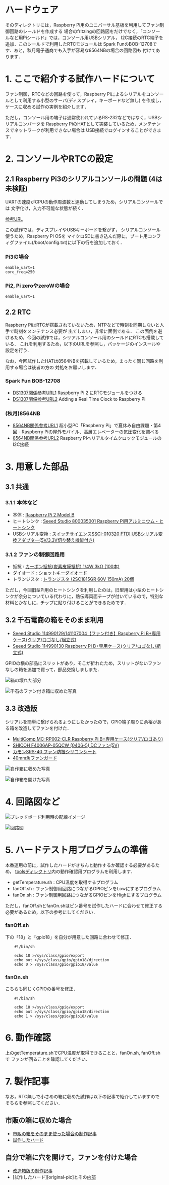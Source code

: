 # ハードウェア

そのディレクトリには，Raspberry Pi用のユニバーサル基板を利用してファン制御回路のシールドを作成する
場合のfritzingの回路図をだけでなく，「コンソールなど用Piシールド」では，コンソール用USBシリアル，
I2C接続のRTC端子を追加．このシールドで利用したRTCモジュールは
Spark FunのBOB-12708です．あと，秋月電子通商でも入手が容易な8564NBの場合の回路図も
付けてあります．

# 1. ここで紹介する試作ハードについて
ファン制御，RTCなどの回路を使って，Raspberry Piによるシリアルをコンソールとして利用する小型のサーバ(ディスプレイ，キーボードなど無し)
を作成し，ケースに収める試作の実例を紹介します．

ただし，コンソール用の端子は通常使われているRS-232などではなく，USBシリアルコンバータを
Raspberry PiのHATとして実装しているため，メンテナンスでネットワークが利用できない場合は
USB接続でログインすることができます．

# 2. コンソールやRTCの設定
## 2.1 Raspberry Pi3のシリアルコンソールの問題 (4は未検証)
UARTの速度がCPUの動作周波数と連動してしまうため，シリアルコンソールでは
文字化け，入力不可能な状態が続く．

[参考URL](https://github.com/RPi-Distro/repo/issues/22)

この試作では，ディスプレイやUSBキーボードを繋がず，
シリアルコンソール使うため，Raspberry Pi OSを
マイクロSDに書き込んだ際に，ブート用コンフィグファイル(/boot/config.txt)に以下の行を追加しておく．

### Pi3の場合
```
enable_uart=1
core_freq=250
```

### Pi2, Pi zeroやzeroWの場合
```
enable_uart=1
```

## 2.2 RTC
Raspberry PiはRTCが搭載されていないため，NTPなどで時刻を同期しないと人手で時刻をメンテナンス必要が
出てしまい，非常に面倒である．
この面倒を避けるため，今回の試作では，シリアルコンソール用のシールドにRTCも搭載している．
これを利用するため，以下のURLを参照し，パッケージのインスールや設定を行う．

なお，今回試作したHATは8564NBを搭載しているため，まったく同じ回路を利用する場合は後者の方の
対処をお願いします．
### Spark Fun BOB-12708
- [DS1307関係参考URL1](<https://mynotebook.h2np.net/post/1085> "Raspberry Pi 2 にRTCモジュールをつける") Raspberry Pi 2 にRTCモジュールをつける
- [DS1307関係参考URL2](<https://learn.adafruit.com/adding-a-real-time-clock-to-raspberry-pi?view=all> "Adding a Real Time Clock to Raspberry Pi") Adding a Real Time Clock to Raspberry Pi

### (秋月)8564NB
- [8564NB関係参考URL1](<http://news.mynavi.jp/articles/2014/08/21/raspberry-pi4/002.html> "超小型PC「Raspberry Pi」で夏休み自由課題・第4回 - Raspberry Piの屋外モバイル、高層エレベーターの気圧変化を調べる") 超小型PC「Raspberry Pi」で夏休み自由課題・第4回 - Raspberry Piの屋外モバイル、高層エレベーターの気圧変化を調べる
- [8564NB関係参考URL2](<http://tomosoft.jp/design/?p=5812> "Raspberry PIへリアルタイムクロックモジュールのI2C接続") Raspberry PIへリアルタイムクロックモジュールのI2C接続

# 3. 用意した部品
## 3.1 共通
### 3.1.1 本体など
* 本体 : [Raspberry Pi 2 Model B][pi2]
* ヒートシンク : [Seeed Studio 800035001 Raspberry Pi用アルミニウム・ヒートシンク][sink]
* USBシリアル変換 : [スイッチサイエンスSSCI-010320 FTDI USBシリアル変換アダプター(5V/3.3V切り替え機能付き)][ftdi]

### 3.1.2 ファンの制御回路用
* 抵抗 : [カーボン抵抗(炭素皮膜抵抗) 1/4W 3kΩ (100本)][3kohm]
* ダイオード : [ショットキーダイオード][diode]
* トランジスタ : [トランジスタ (2SC1815GR 60V 150mA) 20個][2SC1815]

ただし，今回旧型Pi用のヒートシンクを利用したのは，旧型用は小型のヒートシンクが余分についている代わりに，熱伝導両面テープが付いているので，特別な材料とかなしに，チップに貼り付けることができるためです．

## 3.2 千石電商の箱をそのまま利用
* [Seeed Studio 114990129/141107004【ファン付き】Raspberry Pi B+専用ケース(クリア/ロゴなし/組立式)][case1]
* [Seeed Studio 114990130 Raspberry Pi B+専用ケース(クリア/ロゴなし/組立式)][case2]

GPIOの横の部品にスリットがあり，そこが折れたため，スリットがないファンなしの箱を追加で買って，部品交換しましまた．

![箱の壊れた部分][brokenCase]

![千石のファン付き箱に収めた写真][system2]

## 3.3 改造版
シリアルを簡単に繋げられるようにしたかったので，GPIO端子周りに余裕がある箱を改造してファンを付けた．
* [MultiComp MC-RP002-CLR Raspberry Pi B+専用ケース(クリア/ロゴあり)][case3]
* [SHICOH F4006AP-05QCW (0406-5) DCファン(5V)][dcFan]
* [カモンSRS-40 ファン防振シリコンシート][si-sheet]
* [40mm角ファンガード][FanGuard]

![自作箱に収めた写真][system1]

![自作箱を開けた写真][openCase]

# 4. 回路図など
![ブレッドボード利用時の配線イメージ][breadboard]

![回路図][circuit]

# 5. ハードテスト用プログラムの準備
本番運用の前に，試作したハードがきちんと動作するか確認する必要があるため，
[toolsディレクトリ](../tools)内の動作確認用プログラムを利用します．


- getTemperature.sh : CPU温度を取得するプログラム
- fanOff.sh : ファン制御用回路につながるGPIOピンをLowにするプログラム
- fanOn.sh : ファン制御用回路につながるGPIOピンをHighにするプログラム

ただし，fanOff.shとfanOn.shはピン番号を試作したハードに合わせて修正する
必要があるため，以下の参考にしてください．

### fanOff.sh
下の「18」と「gpio18」を自分が用意した回路に合わせて修正．
```
    #!/bin/sh
    
    echo 18 >/sys/class/gpio/export
    echo out >/sys/class/gpio/gpio18/direction
    echo 0 > /sys/class/gpio/gpio18/value
```

### fanOn.sh
こちらも同じくGPIOの番号を修正．
```
    #!/bin/sh
    
    echo 18 >/sys/class/gpio/export
    echo out >/sys/class/gpio/gpio18/direction
    echo 1 > /sys/class/gpio/gpio18/value
```

# 6. 動作確認
上のgetTemperature.shでCPU温度が取得できることと，fanOn.sh, fanOff.shで
ファンが回ることを確認してください．


# 7. 製作記事
なお，RTC無しで小さめの箱に収めた試作は以下の記事で紹介していますので
そちらを参照してください．

## 市販の箱に収めた場合
- [市販の箱をそのまま使った場合の制作記事][sengoku]
- [試作したハード][sengoku-pic]

## 自分で箱に穴を開けて，ファンを付けた場合
- [改造箱版の制作記事][original]
- [試作したハード][original-pic]とその[内部][inside]


<!--以下はリンクの定義-->
<!--参考文献-->
[sengoku]: <http://hautbrion.blogspot.jp/2015/05/raspberry-pi-2usb-1.html> "千石の箱版"
[original]: <http://hautbrion.blogspot.jp/2014/10/raspberry-pi-2.html> "改造箱版"

<!--ハード関連-->

[pi2]: <http://akizukidenshi.com/catalog/g/gM-09024/> "Raspberry Pi 2 Model B"
[case1]: <http://www.sengoku.co.jp/mod/sgk_cart/detail.php?code=EEHD-4N4C> "Seeed Studio 114990129/141107004【ファン付き】Raspberry Pi B+専用ケース(クリア/ロゴなし/組立式)"
[case2]: <http://www.sengoku.co.jp/mod/sgk_cart/detail.php?code=EEHD-4R3F> "Seeed Studio 114990130 Raspberry Pi B+専用ケース(クリア/ロゴなし/組立式)"
[sink]: <https://www.sengoku.co.jp/mod/sgk_cart/detail.php?code=EEHD-4FBE> "Seeed Studio 800035001 Raspberry Pi用アルミニウム・ヒートシンク"
[ftdi]: <http://www.sengoku.co.jp/mod/sgk_cart/detail.php?code=EEHD-0SK8> "スイッチサイエンスSSCI-010320 FTDI USBシリアル変換アダプター(5V/3.3V切り替え機能付き)"
[3kohm]: <http://akizukidenshi.com/catalog/g/gR-25302/> "カーボン抵抗(炭素皮膜抵抗) 1/4W 3kΩ (100本)"
[diode]: <http://akizukidenshi.com/catalog/g/gI-00881/> "ショットキーダイオード"
[2SC1815]: <http://akizukidenshi.com/catalog/g/gI-00881/> "トランジスタ (2SC1815GR 60V 150mA) 20個"
[dcFan]: <https://www.sengoku.co.jp/mod/sgk_cart/detail.php?code=557S-43JV> "SHICOH F4006AP-05QCW (0406-5) DCファン(5V)"
[si-sheet]: <https://www.sengoku.co.jp/mod/sgk_cart/detail.php?code=4AZ6-GFHU> "カモンSRS-40 ファン防振シリコンシート"
[FanGuard]: <https://www.sengoku.co.jp/mod/sgk_cart/detail.php?code=328B-2CE8> "40mm角ファンガード"
[case3]: <http://www.sengoku.co.jp/mod/sgk_cart/detail.php?code=EEHD-4KRC> "MultiComp MC-RP002-CLR Raspberry Pi B+専用ケース(クリア/ロゴあり)"


<!--イメージファイル-->
[system1]: system1.jpg "自作箱に収めた写真"
[system2]: system2.jpg "千石のファン付き箱に収めた写真"
[breadboard]: breadboard.jpg "ブレッドボード利用時の配線イメージ"
[circuit]: circuit.jpg "回路図"
[openCase]: openCase.jpg "自作箱を開けた写真"
[brokenCase]: brokenCase.jpg "箱の壊れた部分"
[sengoku-pic]: system2.jpg "千石でかった箱"
[priginal-pic]: system1.jpg "穴を開けた箱"
[inside]: openCase.jpg "内部"



